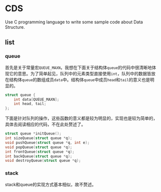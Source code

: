 # CDS

Use C programming language to write some sample code about Data Structure.

## list

### queue

首先是关于常量宏`QUEUE_MAXN`，我想在下面关于结构体`queue`的代码中很清晰地体现它的意思。为了简单起见，队列中的元素类型直接使用`int`，队列中的数据皆放在结构体`queue`的数组成员`data`中。结构体`queue`中成员`head`和`tail`的意义也是明显的。
```c
struct queue {
	int data[QUEUE_MAXN];
	int head, tail;
};
```
下面是针对队列的操作，这些函数的意义都是较为明显的，实现也是较为简单的，具体去阅读相应的代码，不在此处赘述了。
```c
struct queue *initQueue();
int sizeQueue(struct queue *q);
void pushQueue(struct queue *q, int e);
void popQueue(struct queue *q);
int frontQueue(struct queue *q);
int backQueue(struct queue *q);
void destroyQueue(struct queue *q);
```


### stack

stack和queue的实现方式基本相似，故不赘述。